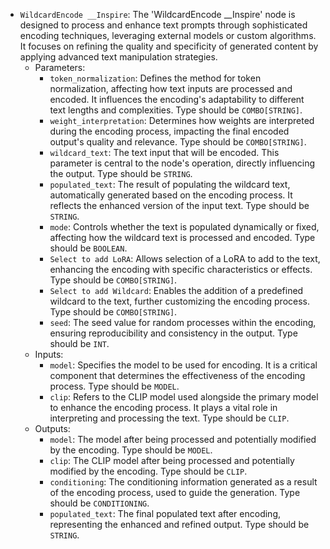 - `WildcardEncode __Inspire`: The 'WildcardEncode __Inspire' node is designed to process and enhance text prompts through sophisticated encoding techniques, leveraging external models or custom algorithms. It focuses on refining the quality and specificity of generated content by applying advanced text manipulation strategies.
    - Parameters:
        - `token_normalization`: Defines the method for token normalization, affecting how text inputs are processed and encoded. It influences the encoding's adaptability to different text lengths and complexities. Type should be `COMBO[STRING]`.
        - `weight_interpretation`: Determines how weights are interpreted during the encoding process, impacting the final encoded output's quality and relevance. Type should be `COMBO[STRING]`.
        - `wildcard_text`: The text input that will be encoded. This parameter is central to the node's operation, directly influencing the output. Type should be `STRING`.
        - `populated_text`: The result of populating the wildcard text, automatically generated based on the encoding process. It reflects the enhanced version of the input text. Type should be `STRING`.
        - `mode`: Controls whether the text is populated dynamically or fixed, affecting how the wildcard text is processed and encoded. Type should be `BOOLEAN`.
        - `Select to add LoRA`: Allows selection of a LoRA to add to the text, enhancing the encoding with specific characteristics or effects. Type should be `COMBO[STRING]`.
        - `Select to add Wildcard`: Enables the addition of a predefined wildcard to the text, further customizing the encoding process. Type should be `COMBO[STRING]`.
        - `seed`: The seed value for random processes within the encoding, ensuring reproducibility and consistency in the output. Type should be `INT`.
    - Inputs:
        - `model`: Specifies the model to be used for encoding. It is a critical component that determines the effectiveness of the encoding process. Type should be `MODEL`.
        - `clip`: Refers to the CLIP model used alongside the primary model to enhance the encoding process. It plays a vital role in interpreting and processing the text. Type should be `CLIP`.
    - Outputs:
        - `model`: The model after being processed and potentially modified by the encoding. Type should be `MODEL`.
        - `clip`: The CLIP model after being processed and potentially modified by the encoding. Type should be `CLIP`.
        - `conditioning`: The conditioning information generated as a result of the encoding process, used to guide the generation. Type should be `CONDITIONING`.
        - `populated_text`: The final populated text after encoding, representing the enhanced and refined output. Type should be `STRING`.
